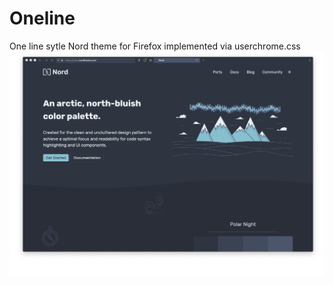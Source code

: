 # Oneline
One line sytle Nord theme for Firefox implemented via userchrome.css
![alt text](https://raw.githubusercontent.com/ultrahumanite/oneline/master/screenshots/main_window.png)
